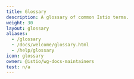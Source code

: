 ```yaml
---
title: Glossary
description: A glossary of common Istio terms.
weight: 30
layout: glossary
aliases:
  - /glossary
  - /docs/welcome/glossary.html
  - /help/glossary
icon: glossary
owner: @istio/wg-docs-maintainers
test: n/a
---
```

